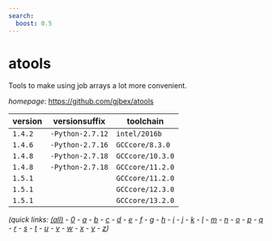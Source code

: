 ```yaml
---
search:
  boost: 0.5
---
```

# atools

Tools to make using job arrays a lot more convenient.

*homepage*: <https://github.com/gjbex/atools>

version | versionsuffix | toolchain
--------|---------------|----------
``1.4.2`` | ``-Python-2.7.12`` | ``intel/2016b``
``1.4.6`` | ``-Python-2.7.16`` | ``GCCcore/8.3.0``
``1.4.8`` | ``-Python-2.7.18`` | ``GCCcore/10.3.0``
``1.4.8`` | ``-Python-2.7.18`` | ``GCCcore/11.2.0``
``1.5.1`` |  | ``GCCcore/11.2.0``
``1.5.1`` |  | ``GCCcore/12.3.0``
``1.5.1`` |  | ``GCCcore/13.2.0``


*(quick links: [(all)](../index.md) - [0](../0/index.md) - [a](../a/index.md) - [b](../b/index.md) - [c](../c/index.md) - [d](../d/index.md) - [e](../e/index.md) - [f](../f/index.md) - [g](../g/index.md) - [h](../h/index.md) - [i](../i/index.md) - [j](../j/index.md) - [k](../k/index.md) - [l](../l/index.md) - [m](../m/index.md) - [n](../n/index.md) - [o](../o/index.md) - [p](../p/index.md) - [q](../q/index.md) - [r](../r/index.md) - [s](../s/index.md) - [t](../t/index.md) - [u](../u/index.md) - [v](../v/index.md) - [w](../w/index.md) - [x](../x/index.md) - [y](../y/index.md) - [z](../z/index.md))*

